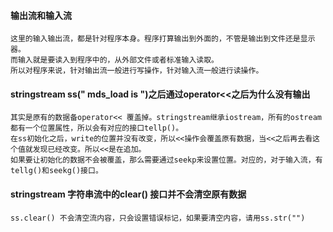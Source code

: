 #### 输出流和输入流

    这里的输入输出流，都是针对程序本身。程序打算输出到外面的，不管是输出到文件还是显示器。
    而输入就是要读入到程序中的，从外部文件或者标准输入读取。
    所以对程序来说，针对输出流一般进行写操作，针对输入流一般进行读操作。

#### stringstream ss(" mds_load is ")之后通过operator<<之后为什么没有输出

    其实是原有的数据备operator<< 覆盖掉。stringstream继承iostream，所有的ostream都有一个位置属性，所以会有对应的接口tellp()。
    在ss初始化之后，write的位置并没有改变，所以<<操作会覆盖原有数据，当<<之后再去看这个值就发现已经改变。所以<<是在追加。
    如果要让初始化的数据不会被覆盖，那么需要通过seekp来设置位置。对应的，对于输入流，有tellg()和seekg()接口。

#### stringstream 字符串流中的clear() 接口并不会清空原有数据

    ss.clear() 不会清空流内容，只会设置错误标记，如果要清空内容，请用ss.str("")
